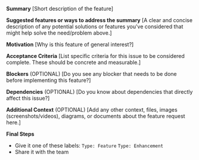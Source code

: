 **Summary**
[Short description of the feature]

**Suggested features or ways to address the summary**
[A clear and concise description of any potential solutions or features you've considered that might help solve the need/problem above.]

**Motivation**
[Why is this feature of general interest?]

**Acceptance Criteria**
[List specific criteria for this issue to be considered complete. These should be concrete and measurable.]

**Blockers**
(OPTIONAL) [Do you see any blocker that needs to be done before implementing this feature?]

**Dependencies**
(OPTIONAL) [Do you know about dependencies that directly affect this issue?]

**Additional Context**
(OPTIONAL) [Add any other context, files, images (screenshots/videos), diagrams, or documents about the feature request here.]

**Final Steps**
* Give it one of these labels: `Type: Feature` `Type: Enhancement`
* Share it with the team

